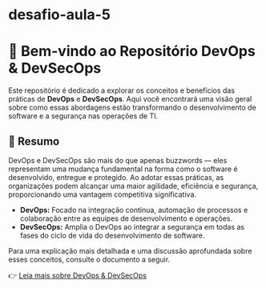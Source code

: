 # desafio-aula-5
# 🚀 Bem-vindo ao Repositório DevOps & DevSecOps

Este repositório é dedicado a explorar os conceitos e benefícios das práticas de **DevOps** e **DevSecOps**. Aqui você encontrará uma visão geral sobre como essas abordagens estão transformando o desenvolvimento de software e a segurança nas operações de TI.

## 📄 Resumo

DevOps e DevSecOps são mais do que apenas buzzwords — eles representam uma mudança fundamental na forma como o software é desenvolvido, entregue e protegido. Ao adotar essas práticas, as organizações podem alcançar uma maior agilidade, eficiência e segurança, proporcionando uma vantagem competitiva significativa.

- **DevOps:** Focado na integração contínua, automação de processos e colaboração entre as equipes de desenvolvimento e operações.
- **DevSecOps:** Amplia o DevOps ao integrar a segurança em todas as fases do ciclo de vida do desenvolvimento de software.

Para uma explicação mais detalhada e uma discussão aprofundada sobre esses conceitos, consulte o documento a seguir.

👉 [Leia mais sobre DevOps & DevSecOps](flavio.md)

